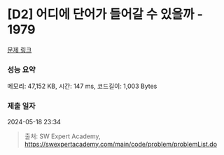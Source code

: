 # [D2] 어디에 단어가 들어갈 수 있을까 - 1979 

[문제 링크](https://swexpertacademy.com/main/code/problem/problemDetail.do?contestProbId=AV5PuPq6AaQDFAUq) 

### 성능 요약

메모리: 47,152 KB, 시간: 147 ms, 코드길이: 1,003 Bytes

### 제출 일자

2024-05-18 23:34



> 출처: SW Expert Academy, https://swexpertacademy.com/main/code/problem/problemList.do
